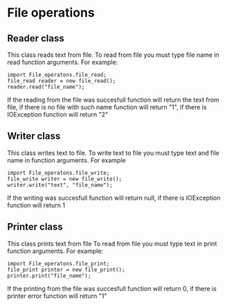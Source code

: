 File operations
===

Reader class
---

This class reads text from file.
To read from file you must type file name in read function arguments. For example:

    import File_operatons.file_read;
    file_read reader = new file_read();
    reader.read("file_name");

If the reading from the file was succesfull function will return the text from file, if there is no file with such name function will return "1", if there is IOException function will return "2"

Writer class
---

This class writes text to file. To write text to file you must type text and file name in function arguments. For example 

    import File_operatons.file_write;
    file_write writer = new file_write();
    writer.write("text", "file_name");
If the writing was succesfull function will return null, if there is IOException function will return 1

Printer class
---

This class prints text from file 
To read from file you must type text in print function arguments. For example:

    import File_operatons.file_print;
    file_print printer = new file_print();
    printer.print("file_name");

If the printing from the file was succesfull function will return 0, if there is printer error
function will return "1"
